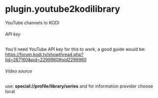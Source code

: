 # plugin.youtube2kodilibrary
YouTube channels to KODI

###### API key
You'll need YouTube API key for this to work, a good guide would be:
https://forum.kodi.tv/showthread.php?tid=267160&pid=2299960#pid2299960

###### Video source
use:
**special://profile/library/series**
and for information provider choose local
